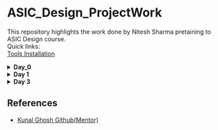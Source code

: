 # ASIC_Design_ProjectWork
This repository highlights the work done by Nitesh Sharma pretaining to ASIC Design course.
<br>
Quick links:
<br>
[Tools Installation](#day0)
<details>
  <summary> <strong>Day_0</strong></summary>
	<a name="day0"></a>
   <details>
     <summary>iverilog</summary>
     Commands used for iverilog installation:
     
         
```
sudo apt-get update
sudo apt-get install iverilog
```
iverilog Installation
<img src="https://user-images.githubusercontent.com/140998787/257133371-5ee81e29-7172-4958-8619-d11be643f8be.png">
    
Checking for installation:
<img src="https://user-images.githubusercontent.com/140998787/257133385-23e46cdd-5286-4ac5-bfa6-ed7c014c27e5.png">
   </details>
  <details>
    <summary>gtkwave</summary>
Command used for gtkwave installation
    
```
        sudo apt-get install gtkwave
```
    
    
gtkwave installation:

<img src ="https://user-images.githubusercontent.com/140998787/257133351-15fdb0a8-0544-42ec-9728-ccc504e13f57.png">

Checking for Installation<br>
<img src =https://user-images.githubusercontent.com/140998787/257133362-8a86c9a3-9e0b-4685-882f-7aa89ffb799a.png>
    
  </details>
  <details>
    <summary>Yosys</summary>
    Commands for Yosys Installation:
		
```
sudo apt-get update
sudo apt-get install yosys
```

Yosys Installation:
<br>
    <img src="https://user-images.githubusercontent.com/140998787/257133314-abdfaa0a-5801-477e-8d73-dc2c873db915.png">
    <br>
Checking Installation of Yosys
    <br>
    <img src="https://user-images.githubusercontent.com/140998787/257133324-7888d6c3-e880-4da1-b751-961ec80847b8.png">
  </details>
</details>



<details>
	<summary><strong>Day 1</strong></summary>
	<h3>Overview</h3>
        <p>Today I performed Logic synthesis of a simple 2X1 MUX based on <a>sky130_fd_sc_hd__tt_025C_1v80</a> library  as my LAB 1 work. Tools used in this process included : 
	<ul>
		<li>Iverilog</li>
		<li>GTKwave</li>
		<li>Yosys</li>
	</ul>
<hr>
	<h4>Step 0</h4> Accesing necessary resources from <a href ="https://github.com/kunalg123/sky130RTLDesignAndSynthesisWorkshop">github.</a><br>
	<img src = "https://user-images.githubusercontent.com/140998787/259470853-fb49dc3d-fd55-4d65-b31c-8b8fd15e8b4d.png">
  <h4>Step 1</h4> Below is the verilog code for a 2x1 MUX:<br>
	
```
   module good_mux (input i0 , input i1 , input sel , output reg y);
   always @ (*)
   begin
	if(sel)
		y <= i1;
	else 
		y <= i0;
   end
   endmodule
   
```
<br>
Testbench

```
`timescale 1ns / 1ps
module tb_good_mux;
	// Inputs
	reg i0,i1,sel;
	// Outputs
	wire y;

        // Instantiate the Unit Under Test (UUT)
	good_mux uut (
		.sel(sel),
		.i0(i0),
		.i1(i1),
		.y(y)
	);

	initial begin
	$dumpfile("tb_good_mux.vcd");
	$dumpvars(0,tb_good_mux);
	// Initialize Inputs
	sel = 0;
	i0 = 0;
	i1 = 0;
	#300 $finish;
	end

always #75 sel = ~sel;
always #10 i0 = ~i0;
always #55 i1 = ~i1;
endmodule
```
<br>
Command used to simulate code and corresponding Testbench:

```
iverilog good_mux.v tb_good_mux.v

```
<br>
Command for viewing output waveforms:

```
gtkwave
```
<br>
Image for execution of above commands
<img src = "https://user-images.githubusercontent.com/140998787/259437514-7856401e-6790-4f8a-95c0-bec59d68a400.png">
<br>

<img src ="https://user-images.githubusercontent.com/140998787/259467729-00235466-2269-4be8-a22e-83b48714f58f.png">
<br>
<h4>Step 2:</h4> <br>
Once it is verified that code produces the same output as expected . Now we add libraries related to technology node and generate schematic and netlist using yosys.
Following commands are used for doing so:

```
yosys
```

```
read_liberty -lib file_address
```

```
read_verilog Verilog_Filename.v
```

```
synth -top Design_name
```

```
abc -liberty library_location
```

<br>
<img src = "https://user-images.githubusercontent.com/140998787/259470836-dd472df9-c279-445a-bf5f-d429a8363118.png">
<img src =" https://user-images.githubusercontent.com/140998787/259481064-7ad5f69c-1a2a-4e71-b9db-2006e45d6ae4.png">
<br>
Generated Schematic using Technology Cells: <br>
<img src="https://user-images.githubusercontent.com/140998787/259481001-a89d0297-30c1-4dc2-bb4e-b8231d8f99af.png">


<br>
<img src ="https://user-images.githubusercontent.com/140998787/259470856-2f8403a1-427e-4b63-98d5-b24ad5da08c1.png">
<br><br>
Generated Netlist
<br><br>

```
/* Generated by Yosys 0.23 (git sha1 7ce5011c24b) */

module good_mux(i0, i1, sel, y);
  wire _0_;
  wire _1_;
  wire _2_;
  wire _3_;
  input i0;
  wire i0;
  input i1;
  wire i1;
  input sel;
  wire sel;
  output y;
  wire y;
  sky130_fd_sc_hd__mux2_1 _4_ (
    .A0(_0_),
    .A1(_1_),
    .S(_2_),
    .X(_3_)
  );
  assign _0_ = i0;
  assign _1_ = i1;
  assign _2_ = sel;
  assign y = _3_;
endmodule
```



</p>
	
</details>
<details>
	<summary><strong>Day 3</strong></summary>
	<h2>Theory</h2>
	<h3>Overview</h3>
	<p>This section highlights various logic optimisations performed by the synthesis tools.The major advantage of doing optimisations is that design becomes efficient and occupies less area and consumes lesser power. </p>
	<h3>Combinational logic optimisations</h3>
	<p>Common ways of doing combinational logic optimisations:
	 <ul>
		 <li><b>Constant Propogation :</b>Constant propagation is a specific technique used in logic optimization to simplify combinational logic circuits by replacing variables with                            their constant values wherever possible. This optimization helps reduce the complexity of the circuit and can lead to improvements in both performance and area          utilization.</li>
		 <li><b>Boolean Logic Optimisation :</b>
		 <ul>
			 <li>Karnaugh Maps (K-Maps): A graphical method used to identify and group minterms or maxterms in a truth table, leading to simplified Boolean expressions.</li>
			 <li>Quine-McCluskey Method: An algorithmic approach to find the minimal sum-of-products (or product-of-sums) expressions for a Boolean function. </li>
		 </ul>There are various other ways of Boolean logic Optimisations.</li>
	 </ul><br>Demonstrations of these optimisations are included in the following lab work.</p>
	<h3>Sequential Logic Optimisations</h3>
	<p>
		<ul>
			<li><b>Basic</b>
			<ul><li>Sequential Constant Propogation: Similar to combinational logic optimization, the goal is to identify signals that are guaranteed to be constant at specific points                                  in time and then propagate these constants through the sequential elements.</li></ul>
			Demonstrations of these are included in the following</li>
                       <li><b>Advanced</b>
		           <ul>
			    <li>State Optimisation : State optimization minimizes the number of states in a finite state machine by identifying and collapsing equivalent or unreachable states,                                      reducing complexity and improving efficiency.</li> 
			      <li>Sequential Logic Cloning</li> 
			       <li>Retiming : It refers to adjusting delays of intermediate combinational circuits to enhance the operating speed of the digital circuit.</li>
		             </ul>
		       </li>	
		</ul>
	</p>
	<h2>Demonstrations</h2>
	<h3>Combinational logic optimisation</h3>
 <br>
 <h3>Design 1</h3>

 ```
module opt_check (input a , input b , output y);
	assign y = a?b:0;
endmodule
```

<br>
<b>Conventional Implementation:</b>
   <div align="center">
    <img src="path-to-your-image.jpg">
  </div>
  <br>
  <b>Synthesis Tool Output:</b>
   <div align="center">
    <img src="https://user-images.githubusercontent.com/140998787/260244399-92d0fe15-cdef-42db-a350-86de660efed7.png">
  </div>
  <br>
  
    
<p>
	<b>Equivalence of both</b><br>
	
```
         From Conventional  Circuit:
	 Y = a.b + a`.0
         Y = a.b
	 Both circuits are equivalent
	
```

</p>
<p>
	<h4>Steps Involved</h4>
	 <div align="center">
    <img src="https://user-images.githubusercontent.com/140998787/260244396-12282dc5-4d76-4a0f-a63e-4a9d4ffa91ff.png">
  </div>
<br>
 <div align="center">
    <img src="https://user-images.githubusercontent.com/140998787/260244395-1bcb75d8-8211-49a4-b5f9-2ef8657736d9.png">
  </div>
  <br>
   <div align="center">
    <img src="https://user-images.githubusercontent.com/140998787/260244394-6f73b3ea-42e9-4892-ad7d-a3f398997ee0.png">
  </div>
  <br>
   <div align="center">
    <img src="https://user-images.githubusercontent.com/140998787/260244391-e56d3b0a-c62f-4aa8-8ee8-e3639413283a.png">
  </div>
  
</p>
<br>

<h3>Design 2</h3><br>

```
module opt_check2 (input a , input b , output y);
	assign y = a?1:b;
endmodule
```

<br>
<b>Conventional Implementation:</b>
   <div align="center">
    <img src="">
  </div>
  <br>
  <b>Synthesis Tool Output:</b>
   <div align="center">
    <img src="https://user-images.githubusercontent.com/140998787/260247178-138e3d4e-fb3e-4783-8c55-428f247ecade.png">
  </div>
  <br>
  
    
<p>
	<b>Equivalence of both</b><br>
	
```
         From Conventional  Circuit:
	 Y = a.1 + a`.b
         Y = a + a`.b   
         Y = a + b  (by distributive law)
	 Both circuits are equivalent
	
```

</p>
<p>
	<h4>Steps Involved</h4>
	 <div align="center">
    <img src="https://user-images.githubusercontent.com/140998787/260247175-01ceb27e-313c-4db7-b9f7-6baa33196c8d.png">
  </div>
<br>
 <div align="center">
    <img src="https://github.com/NiteshIIITB/IIIT_ASIC/assets/140998787/9411cbe6-219d-4a7f-a608-041144a9b641">
  </div>
  <br>
   <div align="center">
    <img src="https://user-images.githubusercontent.com/140998787/260247172-99d653b5-d7a8-4b20-8a71-58bfb12f3779.png">
  </div>
  
  
</p>

<br>

<h3>Design 3</h3><br>

```

module opt_check3 (input a , input b, input c , output y);
	assign y = a?(c?b:0):0;
endmodule
```
<br>
<b>Conventional Implementation:</b>
   <div align="center">
    <img src="path-to-your-image.jpg">
  </div>
  <br>
  <b>Synthesis Tool Output:</b>
   <div align="center">
    <img src="https://user-images.githubusercontent.com/140998787/260247998-e99d5ca1-ef36-433f-911a-b2946ffe1ad1.png">
  </div>
  <br>
  
    
<p>
	<b>Equivalence of both</b><br>
	
```
         From Conventional  Circuit:
	 Y = a.(c.b + c`.0) + a`.0
         Y = a(b.c) + 0  
         Y = a.b.c 
	 Both circuits are equivalent
	
```

</p>
<p>
	<h4>Steps Involved</h4>
	 <div align="center">
    <img src="https://user-images.githubusercontent.com/140998787/260247997-f1d5c12a-7256-4d0f-b182-af6f720f7760.png">
  </div>
<br>
 <div align="center">
    <img src="https://user-images.githubusercontent.com/140998787/260247996-0b0c6209-eb08-4c99-a629-5769e2915510.png">
  </div>
  <br>
   <div align="center">
    <img src="https://user-images.githubusercontent.com/140998787/260247995-e7a02aa7-4375-4cdb-804f-5dcf59e4f884.png">
  </div>
  <br>
  
</p>

<br>

<h3>Design 4</h3><br>

```

module opt_check4 (input a , input b , input c , output y);
 assign y = a?(b?(a & c ):c):(!c);
 endmodule
```

<br>
<b>Conventional Implementation:</b>
   <div align="center">
    <img src="path-to-your-image.jpg">
  </div>
  <br>
  <b>Synthesis Tool Output:</b>
   <div align="center">
    <img src="https://user-images.githubusercontent.com/140998787/260249845-62f9ad6c-d55e-4640-92ec-dfc092f3091e.png">
  </div>
  <br>
  
    
<p>
	<b>Equivalence of both</b><br>
	
```
         From Conventional  Circuit:
	 Y = a.(b(a.c)+ b`c) + a`.c`
         Y = a(b.c.a + b`c) + a`.c`
         Y = ac(a+b`) + a`.c`
         Y = ac +
         Y = a.b.c 
	 Both circuits are equivalent
	
```

</p>
<p>
	<h4>Steps Involved</h4>
	 <div align="center">
    <img src="https://user-images.githubusercontent.com/140998787/260249843-b64da2ae-d83c-4745-81d8-b15d4844257d.png">
  </div>
<br>
 <div align="center">
    <img src="https://user-images.githubusercontent.com/140998787/260249842-89532985-6682-4ac8-82e6-0bf3b44cf340.png">
  </div>
  <br>
   <div align="center">
    <img src="https://user-images.githubusercontent.com/140998787/260249838-1bb6a678-a2bd-4e41-a6ec-b80a85e643f9.png">
  </div>
 
    
</p>


<br>

<h3>Design 5</h3><br>

```

module sub_module1(input a , input b , output y);
 assign y = a & b;
endmodule


module sub_module2(input a , input b , output y);
 assign y = a^b;
endmodule


module multiple_module_opt(input a , input b , input c , input d , output y);
wire n1,n2,n3;

sub_module1 U1 (.a(a) , .b(1'b1) , .y(n1));
sub_module2 U2 (.a(n1), .b(1'b0) , .y(n2));
sub_module2 U3 (.a(b), .b(d) , .y(n3));

assign y = c | (b & n1); 


endmodule
```

<br>
<b>Conventional Implementation:</b>
   <div align="center">
    <img src="path-to-your-image.jpg">
  </div>
  <br>
  <b>Synthesis Tool Output:</b>
   <div align="center">
    <img src="path-to-your-image.jpg">
  </div>
  <br>
  
    
<p>
	<b>Equivalence of both</b><br>
	
```
         From Conventional  Circuit:
	 Y = a.(b(a.c)+ b`c) + a`.c`
         Y = a(b.c.a + b`c) + a`.c`
         Y = ac(a+b`) + a`.c`
         Y = ac +
         Y = a.b.c 
	 Both circuits are equivalent
	
```

</p>
<p>
	<h4>Steps Involved</h4>
	 <div align="center">
    <img src="path-to-your-image.jpg">
  </div>
<br>
 <div align="center">
    <img src="path-to-your-image.jpg">
  </div>
  <br>
   <div align="center">
    <img src="path-to-your-image.jpg">
  </div>
  <br>
   <div align="center">
    <img src="path-to-your-image.jpg">
  </div>
  
</p>

<br>

<b>Design 6</b><br>

```


module sub_module(input a , input b , output y);
 assign y = a & b;
endmodule



module multiple_module_opt2(input a , input b , input c , input d , output y);
wire n1,n2,n3;

sub_module U1 (.a(a) , .b(1'b0) , .y(n1));
sub_module U2 (.a(b), .b(c) , .y(n2));
sub_module U3 (.a(n2), .b(d) , .y(n3));
sub_module U4 (.a(n3), .b(n1) , .y(y));


endmodule
```
<br>
<b>Conventional Implementation:</b>
   <div align="center">
    <img src="path-to-your-image.jpg">
  </div>
  <br>
  <b>Synthesis Tool Output:</b>
   <div align="center">
    <img src="path-to-your-image.jpg">
  </div>
  <br>
  
    
<p>
	<b>Equivalence of both</b><br>
	
```
         From Conventional  Circuit:
	 Y = a.(b(a.c)+ b`c) + a`.c`
         Y = a(b.c.a + b`c) + a`.c`
         Y = ac(a+b`) + a`.c`
         Y = ac +
         Y = a.b.c 
	 Both circuits are equivalent
	
```

</p>
<p>
	<h4>Steps Involved</h4>
	 <div align="center">
    <img src="path-to-your-image.jpg">
  </div>
<br>
 <div align="center">
    <img src="path-to-your-image.jpg">
  </div>
  <br>
   <div align="center">
    <img src="path-to-your-image.jpg">
  </div>
  <br>
   <div align="center">
    <img src="path-to-your-image.jpg">
  </div>
  
</p>






</details>

<h2>References</h2>
<ul>
	<li><a href ="https://github.com/kunalg123/">Kunal Ghosh Github(Mentor)</a></li>
	
</ul>
